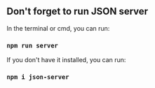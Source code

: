 
## Don't forget to run JSON server

In the terminal or cmd, you can run:

### `npm run server`



If you don't have it installed, you can run:

### `npm i json-server`

